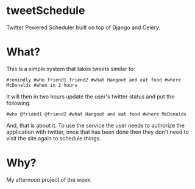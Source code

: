 tweetSchedule
=============

Twitter Powered Scheduler built on top of Django and Celery.

What?
=====

This is a simple system that takes tweets similar to:

```
#remindly #who friend1 friend2 #what Hangout and eat food #where McDonalds #when in 2 hours
```

It will then in two hours update the user's twitter status and put the following:

```
#who @friend1 @friend2 #what Hangout and eat food #where McDonalds
```

And, that is about it. To use the service the user needs to authorize the application with twitter,
once that has been done then they don't need to visit the site again to schedule things.

Why?
====

My afternoon project of the week.
